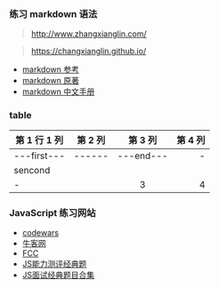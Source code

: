 ### 练习 markdown 语法
>http://www.zhangxianglin.com/

>https://changxianglin.github.io/
+ [markdown 参考](http://ouapi.com/tool/md)
+ [markdown 原著](https://daringfireball.net/projects/markdown/syntax)
+ [markdown 中文手册](http://wowubuntu.com/markdown/#list)

### table

| 第 1 行 1 列 | 第 2 列 | 第 3 列 | 第 4 列 |
|-------------|:--------:|:------:|--------:|
|---first---| ------| ---end---| -|
|sencond| | | |end|
|-| | 3 | 4 |


### JavaScript 练习网站
+ [codewars](https://www.codewars.com/)
+ [牛客网](https://www.nowcoder.com/ta/js-assessment)
+ [FCC](https://freecodecamp.cn/)
+ [JS能力测评经典题](https://www.nowcoder.com/ta/js-assessment?query=&asc=true&order=&page=1)
+ [JS面试经典题目合集](https://www.nowcoder.com/ta/front-end-interview)
